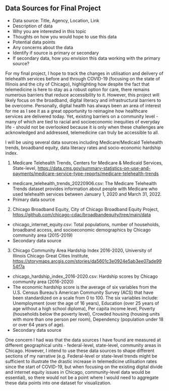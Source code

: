 ## Data Sources for Final Project
- Data source: Title, Agency, Location, Link
- Description of data
- Why you are interested in this topic
- Thoughts on how you would hope to use this data
- Potential data points
- Any concerns about the data
- Identify if source is primary or secondary
- If secondary data, how you envision this data working with the primary source?

For my final project, I hope to track the changes in utilisation and delivery of telehealth services before and through COVID-19 (focusing on the state of Illinois and the city of Chicago), highlighting how despite the fact that telemedicine is here to stay as a robust option for care, there remains numerous barriers that reduce accessibility to it. However, this project will likely focus on the broadband, digital literacy and infrastructural barriers to be overcome. Personally, digital health has always been an area of interest for me as I see it as a great opportunity to reimagine how healthcare services are delivered today. Yet, existing barriers on a community level - many of which are tied to racial and socioeconomic inequities of everyday life - should not be overlooked because it is only when these challenges are acknowledged and addressed, telemedicine can truly be accessible to all.

I will be using several data sources including Medicare/Medicaid Telehealth trends, broadband equity, data literacy rates and socio-economic hardship index.

1. Medicare Telehealth Trends, Centers for Medicare & Medicaid Services, State-level, https://data.cms.gov/summary-statistics-on-use-and-payments/medicare-service-type-reports/medicare-telehealth-trends
- medicare_telehealth_trends_20220906.csv: The Medicare Telehealth Trends dataset provides information about people with Medicare who used telehealth services between January 1, 2020 and March 31, 2022.
- Primary data source
2. Chicago Broadband Equity, City of Chicago Broadband Equity Project, https://github.com/chicago-cdac/broadbandequity/tree/main/data
- chicago_internet_equity.csv: Total populations, number of households, broadband access, and socioeconomic demographics by Chicago community area (2015-2019)
- Secondary data source
3. Chicago Community Area Hardship Index 2016-2020, University of Illinois Chicago Great Cities Institute, https://storymaps.arcgis.com/stories/da5601c3e0924e5ab3ee07ade9954f7a
- chicago_hardship_index_2016-2020.csv: Hardship scores by Chicago community area (2016-2020)
- The economic hardship score is the average of six variables from the U.S. Census Bureau’s American Community Survey (ACS) that have been standardized on a scale from 0 to 100. The six variables include: Unemployment (over the age of 16 years), Education (over 25 years of age without a high school diploma), Per capita income level, Poverty (households below the poverty level), Crowded housing (housing units with more than one person per room), Dependency (population under 18 or over 64 years of age).
- Secondary data source

One concern I had was that the data sources I have found are measured at different geographical units - federal-level, state-level, community areas in Chicago. However, I intend to use these data sources to shape different sections of my narrative (e.g. Federal-level or state-level trends might be sufficient to illustrate the drastic increase in telemedicine utilisation rates since the start of COVID-19, but when focusing on the existing digital divide and internet equity issues in Chicago, community-level data would be essential), so there would not be a point where I would need to aggregate these data points into one dataset for visualization.
